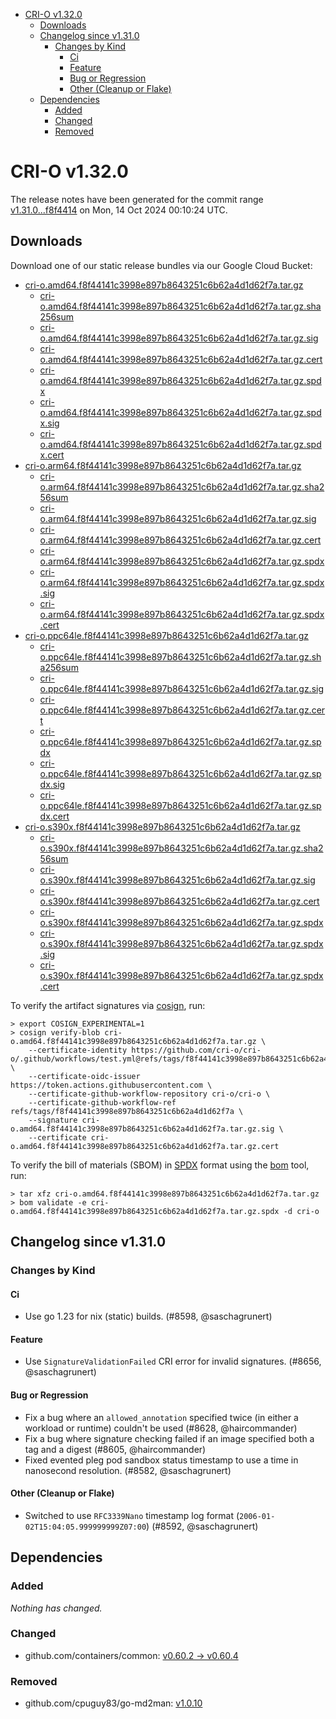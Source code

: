 - [CRI-O v1.32.0](#cri-o-v1320)
  - [Downloads](#downloads)
  - [Changelog since v1.31.0](#changelog-since-v1310)
    - [Changes by Kind](#changes-by-kind)
      - [Ci](#ci)
      - [Feature](#feature)
      - [Bug or Regression](#bug-or-regression)
      - [Other (Cleanup or Flake)](#other-cleanup-or-flake)
  - [Dependencies](#dependencies)
    - [Added](#added)
    - [Changed](#changed)
    - [Removed](#removed)

# CRI-O v1.32.0

The release notes have been generated for the commit range
[v1.31.0...f8f4414](https://github.com/cri-o/cri-o/compare/v1.31.0...v1.32.0) on Mon, 14 Oct 2024 00:10:24 UTC.

## Downloads

Download one of our static release bundles via our Google Cloud Bucket:

- [cri-o.amd64.f8f44141c3998e897b8643251c6b62a4d1d62f7a.tar.gz](https://storage.googleapis.com/cri-o/artifacts/cri-o.amd64.f8f44141c3998e897b8643251c6b62a4d1d62f7a.tar.gz)
  - [cri-o.amd64.f8f44141c3998e897b8643251c6b62a4d1d62f7a.tar.gz.sha256sum](https://storage.googleapis.com/cri-o/artifacts/cri-o.amd64.f8f44141c3998e897b8643251c6b62a4d1d62f7a.tar.gz.sha256sum)
  - [cri-o.amd64.f8f44141c3998e897b8643251c6b62a4d1d62f7a.tar.gz.sig](https://storage.googleapis.com/cri-o/artifacts/cri-o.amd64.f8f44141c3998e897b8643251c6b62a4d1d62f7a.tar.gz.sig)
  - [cri-o.amd64.f8f44141c3998e897b8643251c6b62a4d1d62f7a.tar.gz.cert](https://storage.googleapis.com/cri-o/artifacts/cri-o.amd64.f8f44141c3998e897b8643251c6b62a4d1d62f7a.tar.gz.cert)
  - [cri-o.amd64.f8f44141c3998e897b8643251c6b62a4d1d62f7a.tar.gz.spdx](https://storage.googleapis.com/cri-o/artifacts/cri-o.amd64.f8f44141c3998e897b8643251c6b62a4d1d62f7a.tar.gz.spdx)
  - [cri-o.amd64.f8f44141c3998e897b8643251c6b62a4d1d62f7a.tar.gz.spdx.sig](https://storage.googleapis.com/cri-o/artifacts/cri-o.amd64.f8f44141c3998e897b8643251c6b62a4d1d62f7a.tar.gz.spdx.sig)
  - [cri-o.amd64.f8f44141c3998e897b8643251c6b62a4d1d62f7a.tar.gz.spdx.cert](https://storage.googleapis.com/cri-o/artifacts/cri-o.amd64.f8f44141c3998e897b8643251c6b62a4d1d62f7a.tar.gz.spdx.cert)
- [cri-o.arm64.f8f44141c3998e897b8643251c6b62a4d1d62f7a.tar.gz](https://storage.googleapis.com/cri-o/artifacts/cri-o.arm64.f8f44141c3998e897b8643251c6b62a4d1d62f7a.tar.gz)
  - [cri-o.arm64.f8f44141c3998e897b8643251c6b62a4d1d62f7a.tar.gz.sha256sum](https://storage.googleapis.com/cri-o/artifacts/cri-o.arm64.f8f44141c3998e897b8643251c6b62a4d1d62f7a.tar.gz.sha256sum)
  - [cri-o.arm64.f8f44141c3998e897b8643251c6b62a4d1d62f7a.tar.gz.sig](https://storage.googleapis.com/cri-o/artifacts/cri-o.arm64.f8f44141c3998e897b8643251c6b62a4d1d62f7a.tar.gz.sig)
  - [cri-o.arm64.f8f44141c3998e897b8643251c6b62a4d1d62f7a.tar.gz.cert](https://storage.googleapis.com/cri-o/artifacts/cri-o.arm64.f8f44141c3998e897b8643251c6b62a4d1d62f7a.tar.gz.cert)
  - [cri-o.arm64.f8f44141c3998e897b8643251c6b62a4d1d62f7a.tar.gz.spdx](https://storage.googleapis.com/cri-o/artifacts/cri-o.arm64.f8f44141c3998e897b8643251c6b62a4d1d62f7a.tar.gz.spdx)
  - [cri-o.arm64.f8f44141c3998e897b8643251c6b62a4d1d62f7a.tar.gz.spdx.sig](https://storage.googleapis.com/cri-o/artifacts/cri-o.arm64.f8f44141c3998e897b8643251c6b62a4d1d62f7a.tar.gz.spdx.sig)
  - [cri-o.arm64.f8f44141c3998e897b8643251c6b62a4d1d62f7a.tar.gz.spdx.cert](https://storage.googleapis.com/cri-o/artifacts/cri-o.arm64.f8f44141c3998e897b8643251c6b62a4d1d62f7a.tar.gz.spdx.cert)
- [cri-o.ppc64le.f8f44141c3998e897b8643251c6b62a4d1d62f7a.tar.gz](https://storage.googleapis.com/cri-o/artifacts/cri-o.ppc64le.f8f44141c3998e897b8643251c6b62a4d1d62f7a.tar.gz)
  - [cri-o.ppc64le.f8f44141c3998e897b8643251c6b62a4d1d62f7a.tar.gz.sha256sum](https://storage.googleapis.com/cri-o/artifacts/cri-o.ppc64le.f8f44141c3998e897b8643251c6b62a4d1d62f7a.tar.gz.sha256sum)
  - [cri-o.ppc64le.f8f44141c3998e897b8643251c6b62a4d1d62f7a.tar.gz.sig](https://storage.googleapis.com/cri-o/artifacts/cri-o.ppc64le.f8f44141c3998e897b8643251c6b62a4d1d62f7a.tar.gz.sig)
  - [cri-o.ppc64le.f8f44141c3998e897b8643251c6b62a4d1d62f7a.tar.gz.cert](https://storage.googleapis.com/cri-o/artifacts/cri-o.ppc64le.f8f44141c3998e897b8643251c6b62a4d1d62f7a.tar.gz.cert)
  - [cri-o.ppc64le.f8f44141c3998e897b8643251c6b62a4d1d62f7a.tar.gz.spdx](https://storage.googleapis.com/cri-o/artifacts/cri-o.ppc64le.f8f44141c3998e897b8643251c6b62a4d1d62f7a.tar.gz.spdx)
  - [cri-o.ppc64le.f8f44141c3998e897b8643251c6b62a4d1d62f7a.tar.gz.spdx.sig](https://storage.googleapis.com/cri-o/artifacts/cri-o.ppc64le.f8f44141c3998e897b8643251c6b62a4d1d62f7a.tar.gz.spdx.sig)
  - [cri-o.ppc64le.f8f44141c3998e897b8643251c6b62a4d1d62f7a.tar.gz.spdx.cert](https://storage.googleapis.com/cri-o/artifacts/cri-o.ppc64le.f8f44141c3998e897b8643251c6b62a4d1d62f7a.tar.gz.spdx.cert)
- [cri-o.s390x.f8f44141c3998e897b8643251c6b62a4d1d62f7a.tar.gz](https://storage.googleapis.com/cri-o/artifacts/cri-o.s390x.f8f44141c3998e897b8643251c6b62a4d1d62f7a.tar.gz)
  - [cri-o.s390x.f8f44141c3998e897b8643251c6b62a4d1d62f7a.tar.gz.sha256sum](https://storage.googleapis.com/cri-o/artifacts/cri-o.s390x.f8f44141c3998e897b8643251c6b62a4d1d62f7a.tar.gz.sha256sum)
  - [cri-o.s390x.f8f44141c3998e897b8643251c6b62a4d1d62f7a.tar.gz.sig](https://storage.googleapis.com/cri-o/artifacts/cri-o.s390x.f8f44141c3998e897b8643251c6b62a4d1d62f7a.tar.gz.sig)
  - [cri-o.s390x.f8f44141c3998e897b8643251c6b62a4d1d62f7a.tar.gz.cert](https://storage.googleapis.com/cri-o/artifacts/cri-o.s390x.f8f44141c3998e897b8643251c6b62a4d1d62f7a.tar.gz.cert)
  - [cri-o.s390x.f8f44141c3998e897b8643251c6b62a4d1d62f7a.tar.gz.spdx](https://storage.googleapis.com/cri-o/artifacts/cri-o.s390x.f8f44141c3998e897b8643251c6b62a4d1d62f7a.tar.gz.spdx)
  - [cri-o.s390x.f8f44141c3998e897b8643251c6b62a4d1d62f7a.tar.gz.spdx.sig](https://storage.googleapis.com/cri-o/artifacts/cri-o.s390x.f8f44141c3998e897b8643251c6b62a4d1d62f7a.tar.gz.spdx.sig)
  - [cri-o.s390x.f8f44141c3998e897b8643251c6b62a4d1d62f7a.tar.gz.spdx.cert](https://storage.googleapis.com/cri-o/artifacts/cri-o.s390x.f8f44141c3998e897b8643251c6b62a4d1d62f7a.tar.gz.spdx.cert)

To verify the artifact signatures via [cosign](https://github.com/sigstore/cosign), run:

```console
> export COSIGN_EXPERIMENTAL=1
> cosign verify-blob cri-o.amd64.f8f44141c3998e897b8643251c6b62a4d1d62f7a.tar.gz \
    --certificate-identity https://github.com/cri-o/cri-o/.github/workflows/test.yml@refs/tags/f8f44141c3998e897b8643251c6b62a4d1d62f7a \
    --certificate-oidc-issuer https://token.actions.githubusercontent.com \
    --certificate-github-workflow-repository cri-o/cri-o \
    --certificate-github-workflow-ref refs/tags/f8f44141c3998e897b8643251c6b62a4d1d62f7a \
    --signature cri-o.amd64.f8f44141c3998e897b8643251c6b62a4d1d62f7a.tar.gz.sig \
    --certificate cri-o.amd64.f8f44141c3998e897b8643251c6b62a4d1d62f7a.tar.gz.cert
```

To verify the bill of materials (SBOM) in [SPDX](https://spdx.org) format using the [bom](https://sigs.k8s.io/bom) tool, run:

```console
> tar xfz cri-o.amd64.f8f44141c3998e897b8643251c6b62a4d1d62f7a.tar.gz
> bom validate -e cri-o.amd64.f8f44141c3998e897b8643251c6b62a4d1d62f7a.tar.gz.spdx -d cri-o
```

## Changelog since v1.31.0

### Changes by Kind

#### Ci
 - Use go 1.23 for nix (static) builds. (#8598, @saschagrunert)

#### Feature
 - Use `SignatureValidationFailed` CRI error for invalid signatures. (#8656, @saschagrunert)

#### Bug or Regression
 - Fix a bug where an `allowed_annotation` specified twice (in either a workload or runtime) couldn't be used (#8628, @haircommander)
 - Fix a bug where signature checking failed if an image specified both a tag and a digest (#8605, @haircommander)
 - Fixed evented pleg pod sandbox status timestamp to use a time in nanosecond resolution. (#8582, @saschagrunert)

#### Other (Cleanup or Flake)
 - Switched to use `RFC3339Nano` timestamp log format (`2006-01-02T15:04:05.999999999Z07:00`) (#8592, @saschagrunert)

## Dependencies

### Added
_Nothing has changed._

### Changed
- github.com/containers/common: [v0.60.2 → v0.60.4](https://github.com/containers/common/compare/v0.60.2...v0.60.4)

### Removed
- github.com/cpuguy83/go-md2man: [v1.0.10](https://github.com/cpuguy83/go-md2man/tree/v1.0.10)
